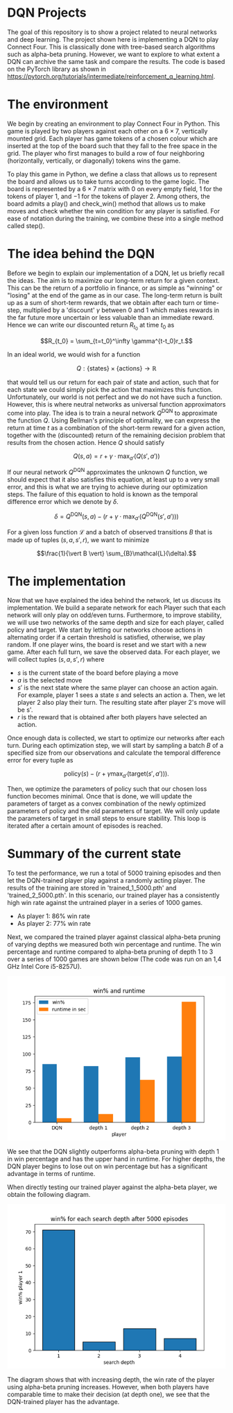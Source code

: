 # DQN Projects
The goal of this repository is to show a project related to neural networks and deep learning. 
The project shown here is implementing a DQN to play Connect Four. 
This is classically done with tree-based search algorithms such as alpha-beta pruning.
However, we want to explore to what extent a DQN can archive the same task and compare the results.
The code is based on the PyTorch library as shown in https://pytorch.org/tutorials/intermediate/reinforcement_q_learning.html.

# The environment
We begin by creating an environment to play Connect Four in Python.
This game is played by two players against each other on a $6 \times 7$, vertically mounted grid. 
Each player has game tokens of a chosen colour which are inserted at the top of the board such that they fall to the free space in the grid. 
The player who first manages to build a row of four neighboring (horizontally, vertically, or diagonally) tokens wins the game. 

To play this game in Python, we define a class that allows us to represent the board and allows us to take turns according to the game logic.
The board is represented by a $6 \times 7$ matrix with $0$ on every empty field, $1$ for the tokens of player $1$, and $-1$ for the tokens of player $2$. 
Among others, the board admits a play() and check_win() method that allows us to make moves and check whether the win condition for any player is satisfied.
For ease of notation during the training, we combine these into a single method called step(). 

# The idea behind the DQN
Before we begin to explain our implementation of a DQN, let us briefly recall the ideas. 
The aim is to maximize our long-term return for a given context.
This can be the return of a portfolio in finance, or as simple as "winning" or "losing" at the end of the game as in our case.
The long-term return is built up as a sum of short-term rewards, that we obtain after each turn or time-step, multiplied by a 'discount' $\gamma$ between 0 and 1 which makes rewards in the far future more uncertain or less valuable than an immediate reward. 
Hence we can write our discounted return $R_{t_0}$ at time $t_0$ as

$$R_{t_0} = \sum_{t=t_0}^\infty \gamma^{t-t_0}r_t.$$

In an ideal world, we would wish for a function 

$$Q: \lbrace \mathrm{ states } \rbrace \times \lbrace \mathrm{ actions } \rbrace \to \mathbb{R}$$

that would tell us our return for each pair of state and action, such that for each state we could simply pick the action that maximizes this function.
Unfortunately, our world is not perfect and we do not have such a function. 
However, this is where neutral networks as universal function approximators come into play. 
The idea is to train a neural network $Q^{\mathrm{DQN}}$ to approximate the function $Q$.
Using Bellman's principle of optimality, we can express the return at time $t$ as a combination of the short-term reward for a given action, together with the (discounted) return of the remaining decision problem that results from the chosen action.
Hence $Q$ should satisfy 

$$Q(s, a) = r + \gamma  \cdot \mathrm{max}_{a'}(Q(s', a'))$$

If our neural network $Q^{\mathrm{DQN}}$ approximates the unknown $Q$ function, we should expect that it also satisfies this equation, at least up to a very small error, and this is what we are trying to achieve during our optimization steps. 
The failure of this equation to hold is known as the temporal difference error which we denote by $\delta$.

$$ \delta = Q^{\mathrm{DQN}}(s,a) -(r + \gamma \cdot \mathrm{max}_{a'}(Q^{\mathrm{DQN}}(s',a')))$$

For a given loss function $\mathcal{L}$ and a batch of observed transitions $B$ that is made up of tuples $(s,a,s',r)$, we want to minimize 

$$\frac{1}{\vert B \vert} \sum_{B}\mathcal{L}(\delta).$$

# The implementation
Now that we have explained the idea behind the network, let us discuss its implementation.
We build a separate network for each Player such that each network will only play on odd/even turns. 
Furthermore, to improve stability, we will use two networks of the same depth and size for each player, called $\mathrm{policy}$ and $\mathrm{target}$. 
We start by letting our networks choose actions in alternating order if a certain threshold is satisfied, otherwise, we play random.
If one player wins, the board is reset and we start with a new game.
After each full turn, we save the observed data.
For each player, we will collect tuples $(s, a, s',r)$ where

 * $s$ is the current state of the board before playing a move
 * $a$ is the selected move
 * $s'$ is the next state where the same player can choose an action again. For example, player 1 sees a state $s$ and selects an action a. Then, we let player 2 also play their turn. The resulting state after player 2's move will be s'.
 * $r$ is the reward that is obtained after both players have selected an action.

Once enough data is collected, we start to optimize our networks after each turn.
During each optimization step, we will start by sampling a batch $B$ of a specified size from our observations and calculate the temporal difference error for every tuple as

$$\mathrm{policy}(s) -(r+\gamma \mathrm{max}_{a'}( \mathrm{target}(s', a'))).$$

Then, we optimize the parameters of $\mathrm{policy}$ such that our chosen loss function becomes minimal. 
Once that is done, we will update the parameters of $\mathrm{target}$ as a convex combination of the newly optimized parameters of $\mathrm{policy}$ and the old parameters of $\mathrm{target}$.
We will only update the parameters of $\mathrm{target}$ in small steps to ensure stability. 
This loop is iterated after a certain amount of episodes is reached.

# Summary of the current state 
To test the performance, we run a total of 5000 training episodes and then let the DQN-trained player play against a randomly acting player. 
The results of the training are stored in 'trained_1_5000.pth' and 'trained_2_5000.pth'.
In this scenario, our trained player has a consistently high win rate against the untrained player in a series of 1000 games. 

 * As player 1: 86% win rate
 * As player 2: 77% win rate

Next, we compared the trained player against classical alpha-beta pruning of varying depths we measured both win percentage and runtime. 
The win percentage and runtime compared to alpha-beta pruning of depth 1 to 3 over a series of 1000 games are shown below
(The code was run on an 1,4 GHz Intel Core i5-8257U).

![](ConnectFour/ReadMeImages/winsRuntime.png)

We see that the DQN slightly outperforms alpha-beta pruning with depth 1 in win percentage and has the upper hand in runtime. 
For higher depths, the DQN player begins to lose out on win percentage but has a significant advantage in terms of runtime.

When directly testing our trained player against the alpha-beta player, we obtain the following diagram.

![](ConnectFour/ReadMeImages/winsDepth.png)

The diagram shows that with increasing depth, the win rate of the player using alpha-beta pruning increases.
However, when both players have comparable time to make their decision (at depth one), we see that the DQN-trained player has the advantage.
